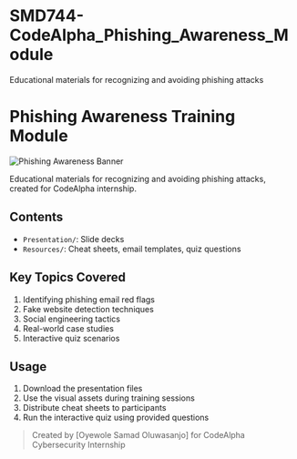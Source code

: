 # SMD744-CodeAlpha_Phishing_Awareness_Module
Educational materials for recognizing and avoiding phishing attacks
# Phishing Awareness Training Module

![Phishing Awareness Banner](Assets/banner.png)

Educational materials for recognizing and avoiding phishing attacks, created for CodeAlpha internship.

## Contents
- `Presentation/`: Slide decks
- `Resources/`: Cheat sheets, email templates, quiz questions

## Key Topics Covered
1. Identifying phishing email red flags
2. Fake website detection techniques
3. Social engineering tactics
4. Real-world case studies
5. Interactive quiz scenarios

## Usage
1. Download the presentation files
2. Use the visual assets during training sessions
3. Distribute cheat sheets to participants
4. Run the interactive quiz using provided questions


> Created by [Oyewole Samad Oluwasanjo] for CodeAlpha Cybersecurity Internship
